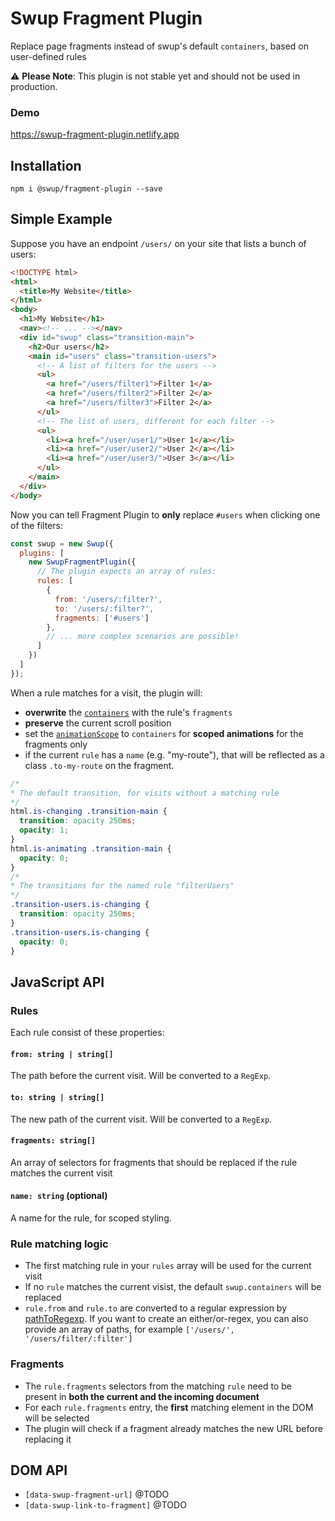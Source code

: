 # Swup Fragment Plugin

Replace page fragments instead of swup's default `containers`, based on user-defined rules

⚠️ **Please Note**: This plugin is not stable yet and should not be used in production.

### Demo

https://swup-fragment-plugin.netlify.app

## Installation

```shell
npm i @swup/fragment-plugin --save
```

## Simple Example

Suppose you have an endpoint `/users/` on your site that lists a bunch of users:

```html
<!DOCTYPE html>
<html>
  <title>My Website</title>
</html>
<body>
  <h1>My Website</h1>
  <nav><!-- ... --></nav>
  <div id="swup" class="transition-main">
    <h2>Our users</h2>
    <main id="users" class="transition-users">
      <!-- A list of filters for the users -->
      <ul>
        <a href="/users/filter1">Filter 1</a>
        <a href="/users/filter2">Filter 2</a>
        <a href="/users/filter3">Filter 2</a>
      </ul>
      <!-- The list of users, different for each filter -->
      <ul>
        <li><a href="/user/user1/">User 1</a></li>
        <li><a href="/user/user2/">User 2</a></li>
        <li><a href="/user/user3/">User 3</a></li>
      </ul>
    </main>
  </div>
</body>
```

Now you can tell Fragment Plugin to **only** replace `#users` when clicking one of the filters:

```js
const swup = new Swup({
  plugins: [
    new SwupFragmentPlugin({
      // The plugin expects an array of rules:
      rules: [
        {
          from: '/users/:filter?',
          to: '/users/:filter?',
          fragments: ['#users']
        },
        // ... more complex scenarios are possible!
      ]
    })
  ]
});
```
When a rule matches for a visit, the plugin will:

- **overwrite** the [`containers`](https://swup.js.org/options/#containers) with the rule's `fragments`
- **preserve** the current scroll position
- set the [`animationScope`](https://swup.js.org/options/#animation-scope) to `containers` for **scoped animations** for the fragments only
- if the current `rule` has a `name` (e.g. "my-route"), that will be reflected as a class `.to-my-route` on the fragment.

```css
/*
* The default transition, for visits without a matching rule
*/
html.is-changing .transition-main {
  transition: opacity 250ms;
  opacity: 1;
}
html.is-animating .transition-main {
  opacity: 0;
}
/*
* The transitions for the named rule "filterUsers"
*/
.transition-users.is-changing {
  transition: opacity 250ms;
}
.transition-users.is-changing {
  opacity: 0;
}
```

## JavaScript API

### Rules

Each rule consist of these properties:

#### `from: string | string[]`

The path before the current visit. Will be converted to a `RegExp`.

#### `to: string | string[]`

The new path of the current visit. Will be converted to a `RegExp`.

#### `fragments: string[]`

An array of selectors for fragments that should be replaced if the rule matches the current visit

#### `name: string` (optional)

A name for the rule, for scoped styling.

### Rule matching logic

- The first matching rule in your `rules` array will be used for the current visit
- If no `rule` matches the current visist, the default `swup.containers` will be replaced
- `rule.from` and `rule.to` are converted to a regular expression by [pathToRegexp](https://github.com/pillarjs/path-to-regexp). If you want to create an either/or-regex, you can also provide an array of paths, for example `['/users/', '/users/filter/:filter']`

### Fragments

- The `rule.fragments` selectors from the matching `rule` need to be present in **both the current and the incoming document**
- For each `rule.fragments` entry, the **first** matching element in the DOM will be selected
- The plugin will check if a fragment already matches the new URL before replacing it

## DOM API

- `[data-swup-fragment-url]` @TODO
- `[data-swup-link-to-fragment]` @TODO
